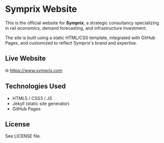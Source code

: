 # Symprix Website

This is the official website for **Symprix**, a strategic consultancy specializing in rail economics, demand forecasting, and infrastructure investment.

The site is built using a static HTML/CSS template, integrated with GitHub Pages, and customized to reflect Symprix's brand and expertise.

## Live Website

🌐 https://www.symprix.com

## Technologies Used

- HTML5 / CSS3 / JS
- Jekyll (static site generator)
- GitHub Pages

## License

See LICENSE file.
